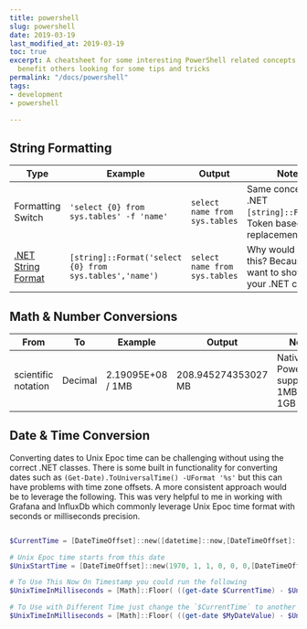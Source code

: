 ```yaml
---
title: powershell
slug: powershell
date: 2019-03-19
last_modified_at: 2019-03-19
toc: true
excerpt: A cheatsheet for some interesting PowerShell related concepts that might
  benefit others looking for some tips and tricks
permalink: "/docs/powershell"
tags:
- development
- powershell

---
```

## String Formatting

| Type                                        | Example                                                 | Output                        | Notes                                                               |
| ------------------------------------------- | ------------------------------------------------------- | ----------------------------- | ------------------------------------------------------------------- |
| Formatting Switch                           | `'select {0} from sys.tables' -f 'name'`                | `select name from sys.tables` | Same concept as .NET `[string]::Format()`. Token based replacement  |
| [.NET String Format](http://bit.ly/2TkXh43) | `[string]::Format('select {0} from sys.tables','name')` | `select name from sys.tables` | Why would you do this? Because you want to showoff your .NET chops? |

## Math & Number Conversions

| From                | To      | Example           | Output              | Notes                                     |
|---------------------|---------|-------------------|---------------------|-------------------------------------------|
| scientific notation | Decimal | 2.19095E+08 / 1MB | 208.945274353027 MB | Native PowerShell, supports 1MB, 1KB, 1GB |


## Date & Time Conversion

Converting dates to Unix Epoc time can be challenging without using the correct .NET classes. There is some built in functionality for converting dates such as `(Get-Date).ToUniversalTime() -UFormat '%s'` but this can have problems with time zone offsets. A more consistent approach would be to leverage the following. This was very helpful to me in working with Grafana and InfluxDb which commonly leverage Unix Epoc time format with seconds or milliseconds precision.

```powershell

$CurrentTime = [DateTimeOffset]::new([datetime]::now,[DateTimeOffset]::Now.Offset);

# Unix Epoc time starts from this date
$UnixStartTime = [DateTimeOffset]::new(1970, 1, 1, 0, 0, 0,[DateTimeOffset]::Now.Offset);

# To Use This Now On Timestamp you could run the following
$UnixTimeInMilliseconds = [Math]::Floor( ((get-date $CurrentTime) - $UnixStartTime).TotalMilliseconds)

# To Use with Different Time just change the `$CurrentTime` to another value like so
$UnixTimeInMilliseconds = [Math]::Floor( ((get-date $MyDateValue) - $UnixStartTime).TotalMilliseconds)
```